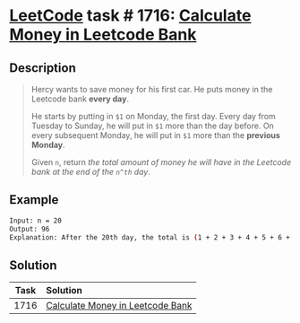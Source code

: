 # [LeetCode][leetcode] task # 1716: [Calculate Money in Leetcode Bank][task]

Description
-----------

> Hercy wants to save money for his first car. He puts money in the Leetcode bank **every day**.
> 
> He starts by putting in `$1` on Monday, the first day.
> Every day from Tuesday to Sunday, he will put in `$1` more than the day before.
> On every subsequent Monday, he will put in `$1` more than the **previous Monday**.
> 
> Given `n`, return _the total amount of money he will have in the Leetcode bank at the end of the `n^th` day_.

Example
-------

```sh
Input: n = 20
Output: 96
Explanation: After the 20th day, the total is (1 + 2 + 3 + 4 + 5 + 6 + 7) + (2 + 3 + 4 + 5 + 6 + 7 + 8) + (3 + 4 + 5 + 6 + 7 + 8) = 96.
```

Solution
--------

| Task | Solution                                     |
|:----:|:---------------------------------------------|
| 1716 | [Calculate Money in Leetcode Bank][solution] |


[leetcode]: <http://leetcode.com/>
[task]: <https://leetcode.com/problems/calculate-money-in-leetcode-bank/>
[solution]: <https://github.com/wellaxis/praxis-leetcode/blob/main/src/main/java/com/witalis/praxis/leetcode/task/h18/p1716/option/Practice.java>
